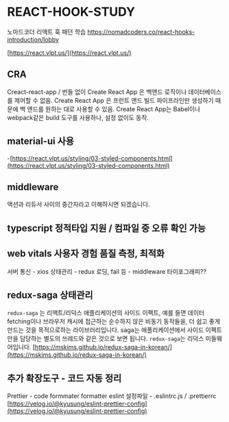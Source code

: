 # REACT-HOOK-STUDY
노마드코더  리액트 훅 패던 학습
https://nomadcoders.co/react-hooks-introduction/lobby


[https://react.vlpt.us/](https://react.vlpt.us/)



## CRA
Creact-react-app / 번들 없이 
Create React App 은 백앤드 로직이나 데이터베이스를 제어할 수 없음. Create React App 은 프런트 앤드 빌드 파이프라인만 생성하기 때문에 백 앤드를 원하는 대로 사용할 수 있음. Create React App는 Babel이나 webpack같은 build 도구를 사용하나, 설정 없이도 동작.

## material-ui 사용
-[https://react.vlpt.us/styling/03-styled-components.html](https://react.vlpt.us/styling/03-styled-components.html)

## middleware
액션과 리듀서 사이의 중간자라고 이해하시면 되겠습니다.

## typescript 정적타입 지원 / 컴파일 중 오류 확인 가능

## web vitals  사용자 경험 품질 측정, 최적화
서버 통신 - xios
상태관리 - redux 
로딩, fail 등 - middleware
타이포그래피??

## redux-saga 상태관리
`redux-saga` 는 리액트/리덕스 애플리케이션의 사이드 이펙트, 예를 들면 데이터 fetching이나 브라우저 캐시에 접근하는 순수하지 않은 비동기 동작들을, 더 쉽고 좋게 만드는 것을 목적으로하는 라이브러리입니다.
saga는 애플리케이션에서 사이드 이펙트만을 담당하는 별도의 쓰레드와 같은 것으로 보면 됩니다. `redux-saga`는 리덕스 미들웨어입니다.
[https://mskims.github.io/redux-saga-in-korean/](https://mskims.github.io/redux-saga-in-korean/)

## 추가 확장도구 - 코드 자동 정리
Prettier - code formmater
formatter
eslint
설정파일 - .eslintrc.js / .prettierrc
[https://velog.io/@kyusung/eslint-prettier-config](https://velog.io/@kyusung/eslint-prettier-config)

